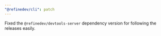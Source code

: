 ```yaml
---
"@refinedev/cli": patch
---
```


Fixed the `@refinedev/devtools-server` dependency version for following the releases easily.
